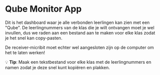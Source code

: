 # Qube Monitor App

Dit is het dashboard waar je alle verbonden leerlingen kan zien met een "Qube". De leerlingnummers van de klas die je wilt ontvangen moet je wel invullen, dus we raden aan een bestand aan te maken voor elke klas zodat je het snel kan copy-pasten.

De receiver-micribit moet echter wel aangesloten zijn op de computer om het te laten werken!

💡 **Tip**: Maak een tekstbestand voor elke klas met de leerlingnummers en namen zodat je deze snel kunt kopiëren en plakken.

